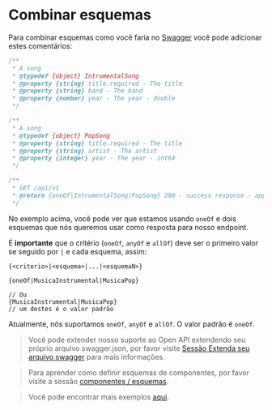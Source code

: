 # Combinar esquemas

Para combinar esquemas como você faria no [Swagger](https://swagger.io/docs/specification/data-models/oneof-anyof-allof-not/) você pode adicionar estes comentários:

```javascript
/**
 * A song
 * @typedef {object} IntrumentalSong
 * @property {string} title.required - The title
 * @property {string} band - The band
 * @property {number} year - The year - double
 */

/**
 * A song
 * @typedef {object} PopSong
 * @property {string} title.required - The title
 * @property {string} artist - The artist
 * @property {integer} year - The year - int64
 */

/**
 * GET /api/v1
 * @return {oneOf|IntrumentalSong|PopSong} 200 - success response - application/json
 */
```

No exemplo acima, você pode ver que estamos usando `oneOf` e dois esquemas que nós queremos usar como resposta para nosso endpoint.

É **importante** que o critério (`oneOf`, `anyOf` e `allOf`) deve ser o primeiro valor se seguido por `|` e cada esquema, assim:

```
{<criterio>|<esquema>|...|<esquemaN>}

{oneOf|MusicaInstrumental|MusicaPop}

// Ou
{MusicaInstrumental|MusicaPop}
// um destes é o valor padrão
```

Atualmente, nós suportamos `oneOf`, `anyOf` e `allOf`. O valor padrão é `oneOf`.

> Você pode extender nosso suporte ao Open API extendendo seu próprio arquivo swagger.json, por favor visite [Sessão Extenda seu arquivo swagger](/pt/merge.md) para mais informações.

> Para aprender como definir esquemas de componentes, por favor visite a sessão [componentes / esquemas](/pt/components.md).

> Você pode encontrar mais exemplos [aqui](https://github.com/BRIKEV/express-jsdoc-swagger/blob/master/examples/combineesquemas/index.js).
